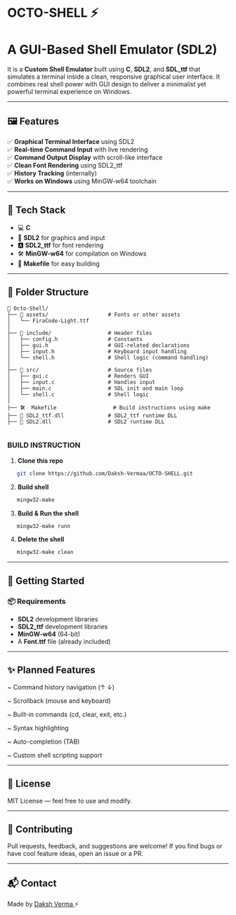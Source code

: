 # OCTO-SHELL ⚡
# A GUI-Based Shell Emulator (SDL2)

It is a **Custom Shell Emulator** built using **C**, **SDL2**, and **SDL_ttf** that simulates a terminal inside a clean, responsive graphical user interface. It combines real shell power with GUI design to deliver a minimalist yet powerful terminal experience on Windows.

---

## 🖼 Features

✅ **Graphical Terminal Interface**  using SDL2  
✅ **Real-time Command Input**  with live rendering    
✅ **Command Output Display**  with scroll-like interface  
✅ **Clean Font Rendering**  using SDL2_ttf  
✅ **History Tracking**  (internally)  
✅ **Works on Windows**  using MinGW-w64 toolchain

---

## 🔧 Tech Stack

- 💻 **C**
- 🧱 **SDL2** for graphics and input
- 🅰️ **SDL2_ttf** for font rendering
- 🛠️ **MinGW-w64** for compilation on Windows
- 🧰 **Makefile** for easy building

---


## 📂 Folder Structure

```
📁 Octo-Shell/
├── 📁 assets/                   # Fonts or other assets
│   └── FiraCode-Light.ttf
│
├── 📁 include/                  # Header files
│   ├── config.h                # Constants 
│   ├── gui.h                   # GUI-related declarations
│   ├── input.h                 # Keyboard input handling
│   └── shell.h                 # Shell logic (command handling)
│
├── 📁 src/                      # Source files
│   ├── gui.c                   # Renders GUI 
│   ├── input.c                 # Handles input 
│   ├── main.c                  # SDL init and main loop
│   └── shell.c                 # Shell logic 
│
├── 🛠️  Makefile                  # Build instructions using make
├── 📄 SDL2_ttf.dll              # SDL2_ttf runtime DLL
├── 📄 SDL2.dll                  # SDL2 runtime DLL


```

### BUILD INSTRUCTION

1. **Clone this repo**
```bash
   git clone https://github.com/Daksh-Vermaa/OCTO-SHELL.git
```
2. **Build shell**
```bash
   mingw32-make
```
3. **Build & Run the shell**
```bash
   mingw32-make runn
```
4. **Delete the shell**
```bash
   mingw32-make clean
```

---

## 🚀 Getting Started

### 📦 Requirements

- **SDL2**  development libraries
- **SDL2_ttf**  development libraries
- **MinGW-w64**  (64-bit)
- A  **Font.ttf**  file  (already included)

---


## ✨ Planned Features
 
 ~ Command history navigation (↑ ↓)

 ~ Scrollback (mouse and keyboard)

 ~ Built-in commands (cd, clear, exit, etc.)

 ~ Syntax highlighting

 ~ Auto-completion (TAB)

 ~ Custom shell scripting support

 ---

## 📜 License
MIT License — feel free to use and modify.

---

## 🤝 Contributing
Pull requests, feedback, and suggestions are welcome! If you find bugs or have cool feature ideas, open an issue or a PR.

---


<h2>📬 Contact</h2>
<p>Made by <a href="https://github.com/Daksh-Vermaa" target="_blank">Daksh Verma </a>⚡</p>
